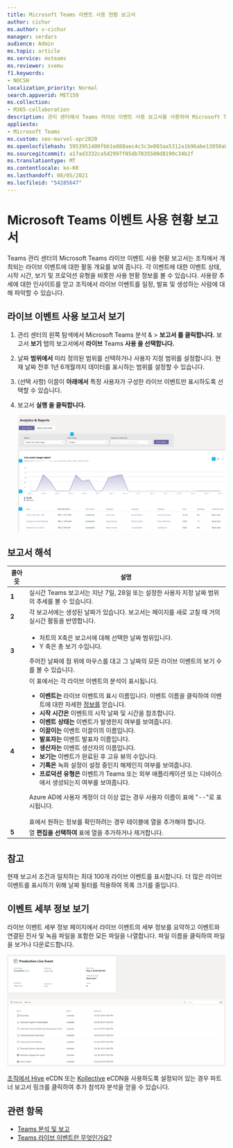 ```yaml
---
title: Microsoft Teams 이벤트 사용 현황 보고서
author: cichur
ms.author: v-cichur
manager: serdars
audience: Admin
ms.topic: article
ms.service: msteams
ms.reviewer: svemu
f1.keywords:
- NOCSH
localization_priority: Normal
search.appverid: MET150
ms.collection:
- M365-collaboration
description: 관리 센터에서 Teams 라이브 이벤트 사용 보고서를 사용하여 Microsoft Teams 라이브 이벤트 활동에 대한 개요를 Teams 방법을 알아보습니다.
appliesto:
- Microsoft Teams
ms.custom: seo-marvel-apr2020
ms.openlocfilehash: 5953951400fbb1e888aec4c3c3e003aa5312a1b96abe13050a049d758c9902eb
ms.sourcegitcommit: a17ad3332ca5d2997f85db7835500d8190c34b2f
ms.translationtype: MT
ms.contentlocale: ko-KR
ms.lasthandoff: 08/05/2021
ms.locfileid: "54285647"
---
```

# <a name="microsoft-teams-live-event-usage-report"></a>Microsoft Teams 이벤트 사용 현황 보고서

Teams 관리 센터의 Microsoft Teams 라이브 이벤트 사용 현황 보고서는 조직에서 개최되는 라이브 이벤트에 대한 활동 개요를 보여 줍니다. 각 이벤트에 대한 이벤트 상태, 시작 시간, 보기 및 프로덕션 유형을 비롯한 사용 현황 정보를 볼 수 있습니다. 사용량 추세에 대한 인사이트를 얻고 조직에서 라이브 이벤트를 일정, 발표 및 생성하는 사람에 대해 파악할 수 있습니다.

## <a name="view-the-live-event-usage-report"></a>라이브 이벤트 사용 보고서 보기

1. 관리 센터의 왼쪽 탐색에서 Microsoft Teams 분석 &  >  **보고서 를 클릭합니다.** 보고서 **보기** 탭의 보고서에서 **라이브** Teams **사용 을 선택합니다.**
2. 날짜 **범위에서** 미리 정의된 범위를 선택하거나 사용자 지정 범위를 설정합니다. 현재 날짜 전후 1년 6개월까지 데이터를 표시하는 범위를 설정할 수 있습니다.
3. (선택 사항) 이끌이 **아래에서** 특정 사용자가 구성한 라이브 이벤트만 표시하도록 선택할 수 있습니다.
4. 보고서 **실행 을 클릭합니다.**  

    ![콜아웃이 Teams 관리 센터의 Teams 라이브 이벤트 사용 보고서 스크린샷](../media/teams-live-event-usage-report-with-callouts.png "콜아웃이 Teams 관리 센터의 Teams 라이브 이벤트 사용 보고서 스크린샷")

## <a name="interpret-the-report"></a>보고서 해석

|콜아웃 |설명  |
|--------|-------------|
|**1**   |실시간 Teams 보고서는 지난 7일, 28일 또는 설정한 사용자 지정 날짜 범위의 추세를 볼 수 있습니다. |
|**2**   |각 보고서에는 생성된 날짜가 있습니다. 보고서는 페이지를 새로 고칠 때 거의 실시간 활동을 반영합니다. |
|**3**   |<ul><li>차트의 X축은 보고서에 대해 선택한 날짜 범위입니다.</li> <li> Y 축은 총 보기 수입니다.</li> </ul>주어진 날짜에 점 위에 마우스를 대고 그 날짜의 모든 라이브 이벤트의 보기 수를 볼 수 있습니다.|
|**4**   |이 표에서는 각 라이브 이벤트의 분석이 표시됩니다. <ul><li>**이벤트는** 라이브 이벤트의 표시 이름입니다. 이벤트 이름을 클릭하여 이벤트에 대한 자세한 [정보를](#view-event-details) 얻습니다. </li> <li>**시작 시간은** 이벤트의 시작 날짜 및 시간을 참조합니다.</li> <li>**이벤트 상태는** 이벤트가 발생한지 여부를 보여줍니다.  </li><li>**이끌이는** 이벤트 이끌이의 이름입니다.</li> <li>**발표자는** 이벤트 발표자 이름입니다.</li><li>**생산자는** 이벤트 생산자의 이름입니다.</li><li>**보기는** 이벤트가 완료된 후 고유 뷰의 수입니다.</li><li>**기록은** 녹화 설정이 설정 중인지 해제인지 여부를 보여줍니다.</li><li>**프로덕션 유형은** 이벤트가 Teams 또는 외부 애플리케이션 또는 디바이스에서 생성되는지 여부를 보여줍니다.</li></li> </ul>Azure AD에 사용자 계정이 더 이상 없는 경우 사용자 이름이 표에 "--"로 표시됩니다. <br><br>표에서 원하는 정보를 확인하려는 경우 테이블에 열을 추가해야 합니다. |
|**5**   |열 **편집을 선택하여** 표에 열을 추가하거나 제거합니다.|

## <a name="notes"></a>참고
현재 보고서 조건과 일치하는 최대 100개 라이브 이벤트를 표시합니다. 더 많은 라이브 이벤트를 표시하기 위해 날짜 필터를 적용하여 목록 크기를 줄입니다.

## <a name="view-event-details"></a>이벤트 세부 정보 보기

라이브 이벤트 세부 정보 페이지에서 라이브 이벤트의 세부 정보를 요약하고 이벤트와 연결된 전사 및 녹음 파일을 포함한 모든 파일을 나열합니다. 파일 이름을 클릭하여 파일을 보거나 다운로드합니다.

![라이브 이벤트의 세부 정보를 보여주는 스크린샷](../media/teams-live-event-usage-report-event-detail.png)

[조직에서 Hive](https://www.hivestreaming.com/partners/integration-partners/microsoft/) eCDN 또는 [Kollective](https://kollective.com) eCDN을 사용하도록 설정되어 있는 경우 파트너 보고서 링크를 클릭하여 추가 참석자 분석을 얻을 수 있습니다.

## <a name="related-topics"></a>관련 항목

- [Teams 분석 및 보고](teams-reporting-reference.md)
- [Teams 라이브 이벤트란 무엇인가요?](../teams-live-events/what-are-teams-live-events.md)
